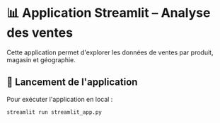 # 📊 Application Streamlit – Analyse des ventes

Cette application permet d'explorer les données de ventes par produit, magasin et géographie.

## 🚀 Lancement de l'application

Pour exécuter l'application en local :

```bash
streamlit run streamlit_app.py
